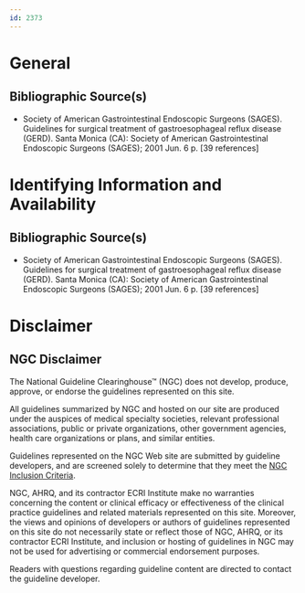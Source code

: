 ```yaml
---
id: 2373
---
```


# General

## Bibliographic Source(s)

- Society of American Gastrointestinal Endoscopic Surgeons (SAGES). Guidelines for surgical treatment of gastroesophageal reflux disease (GERD). Santa Monica (CA): Society of American Gastrointestinal Endoscopic Surgeons (SAGES); 2001 Jun. 6 p. [39 references]

# Identifying Information and Availability

## Bibliographic Source(s)

- Society of American Gastrointestinal Endoscopic Surgeons (SAGES). Guidelines for surgical treatment of gastroesophageal reflux disease (GERD). Santa Monica (CA): Society of American Gastrointestinal Endoscopic Surgeons (SAGES); 2001 Jun. 6 p. [39 references]

# Disclaimer

## NGC Disclaimer

The National Guideline Clearinghouse™ (NGC) does not develop, produce, approve, or endorse the guidelines represented on this site.

All guidelines summarized by NGC and hosted on our site are produced under the auspices of medical specialty societies, relevant professional associations, public or private organizations, other government agencies, health care organizations or plans, and similar entities.

Guidelines represented on the NGC Web site are submitted by guideline developers, and are screened solely to determine that they meet the [NGC Inclusion Criteria](/help-and-about/summaries/inclusion-criteria).

NGC, AHRQ, and its contractor ECRI Institute make no warranties concerning the content or clinical efficacy or effectiveness of the clinical practice guidelines and related materials represented on this site. Moreover, the views and opinions of developers or authors of guidelines represented on this site do not necessarily state or reflect those of NGC, AHRQ, or its contractor ECRI Institute, and inclusion or hosting of guidelines in NGC may not be used for advertising or commercial endorsement purposes.

Readers with questions regarding guideline content are directed to contact the guideline developer.

